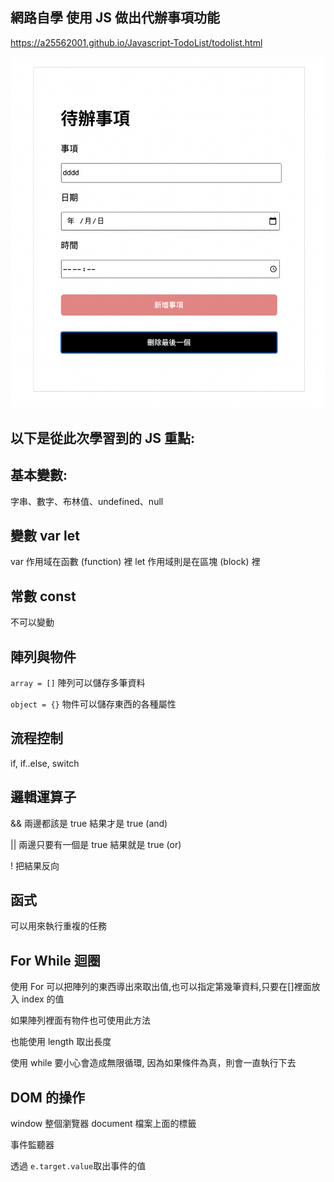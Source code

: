 ## 網路自學 使用 JS 做出代辦事項功能

https://a25562001.github.io/Javascript-TodoList/todolist.html

![image](todolist.png)

## 以下是從此次學習到的 JS 重點:

## 基本變數:

字串、數字、布林值、undefined、null

## 變數 var let

var 作用域在函數 (function) 裡
let 作用域則是在區塊 (block) 裡

## 常數 const

不可以變動

## 陣列與物件

`array = []`
陣列可以儲存多筆資料

`object = {}`
物件可以儲存東西的各種屬性

## 流程控制

if, if..else, switch

## 邏輯運算子

&& 兩邊都該是 true 結果才是 true (and)

|| 兩邊只要有一個是 true 結果就是 true (or)

! 把結果反向

## 函式

可以用來執行重複的任務

## For While 迴圈

使用 For 可以把陣列的東西導出來取出值,也可以指定第幾筆資料,只要在[]裡面放入 index 的值

如果陣列裡面有物件也可使用此方法

也能使用 length 取出長度

使用 while 要小心會造成無限循環, 因為如果條件為真，則會一直執行下去

## DOM 的操作

window 整個瀏覽器
document 檔案上面的標籤

事件監聽器

透過 `e.target.value`取出事件的值
